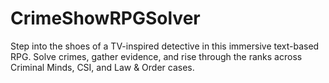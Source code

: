 # CrimeShowRPGSolver
Step into the shoes of a TV-inspired detective in this immersive text-based RPG. Solve crimes, gather evidence, and rise through the ranks across Criminal Minds, CSI, and Law &amp; Order cases.
